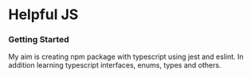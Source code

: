 # Helpful JS
### Getting Started
My aim is creating npm package with typescript using jest and eslint. In addition learning typescript interfaces, enums, types and others.